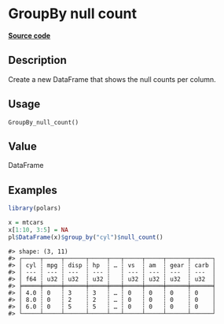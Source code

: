 
# GroupBy null count

[**Source code**](https://github.com/pola-rs/r-polars/tree/main/R/group_by.R#L284)

## Description

Create a new DataFrame that shows the null counts per column.

## Usage

<pre><code class='language-R'>GroupBy_null_count()
</code></pre>

## Value

DataFrame

## Examples

``` r
library(polars)

x = mtcars
x[1:10, 3:5] = NA
pl$DataFrame(x)$group_by("cyl")$null_count()
```

    #> shape: (3, 11)
    #> ┌─────┬─────┬──────┬─────┬───┬─────┬─────┬──────┬──────┐
    #> │ cyl ┆ mpg ┆ disp ┆ hp  ┆ … ┆ vs  ┆ am  ┆ gear ┆ carb │
    #> │ --- ┆ --- ┆ ---  ┆ --- ┆   ┆ --- ┆ --- ┆ ---  ┆ ---  │
    #> │ f64 ┆ u32 ┆ u32  ┆ u32 ┆   ┆ u32 ┆ u32 ┆ u32  ┆ u32  │
    #> ╞═════╪═════╪══════╪═════╪═══╪═════╪═════╪══════╪══════╡
    #> │ 4.0 ┆ 0   ┆ 3    ┆ 3   ┆ … ┆ 0   ┆ 0   ┆ 0    ┆ 0    │
    #> │ 8.0 ┆ 0   ┆ 2    ┆ 2   ┆ … ┆ 0   ┆ 0   ┆ 0    ┆ 0    │
    #> │ 6.0 ┆ 0   ┆ 5    ┆ 5   ┆ … ┆ 0   ┆ 0   ┆ 0    ┆ 0    │
    #> └─────┴─────┴──────┴─────┴───┴─────┴─────┴──────┴──────┘
